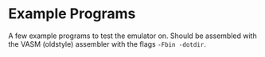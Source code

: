 # Example Programs
A few example programs to test the emulator on. Should be assembled with the VASM (oldstyle) assembler with the flags `-Fbin -dotdir`.